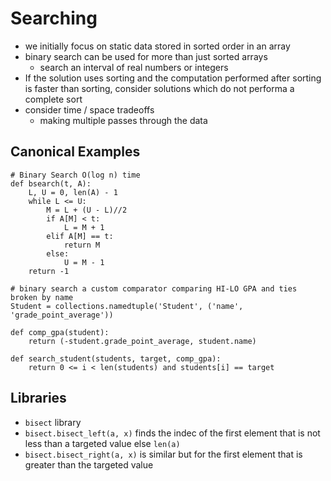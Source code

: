 # Searching

- we initially focus on static data stored in sorted order in an array
- binary search can be used for more than just sorted arrays
    - search an interval of real numbers or integers
- If the solution uses sorting and the computation performed after sorting is faster than sorting, consider solutions which do not performa a complete sort
- consider time / space tradeoffs
    - making multiple passes through the data

## Canonical Examples

```python3
# Binary Search O(log n) time
def bsearch(t, A):
    L, U = 0, len(A) - 1
    while L <= U:
        M = L + (U - L)//2
        if A[M] < t:
            L = M + 1
        elif A[M] == t:
            return M
        else:
            U = M - 1
    return -1
```

```python3
# binary search a custom comparator comparing HI-LO GPA and ties broken by name
Student = collections.namedtuple('Student', ('name', 'grade_point_average'))

def comp_gpa(student):
    return (-student.grade_point_average, student.name)

def search_student(students, target, comp_gpa):
    return 0 <= i < len(students) and students[i] == target
```

## Libraries

- `bisect` library
- `bisect.bisect_left(a, x)` finds the indec of the first element that is not less than a targeted value else `len(a)`
- `bisect.bisect_right(a, x)` is similar but for the first element that is greater than the targeted value

